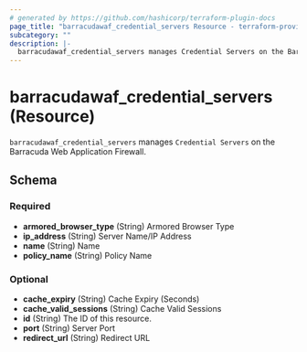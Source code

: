 ```yaml
---
# generated by https://github.com/hashicorp/terraform-plugin-docs
page_title: "barracudawaf_credential_servers Resource - terraform-provider-barracudawaf"
subcategory: ""
description: |-
  barracudawaf_credential_servers manages Credential Servers on the Barracuda Web Application Firewall.
---
```


# barracudawaf_credential_servers (Resource)

`barracudawaf_credential_servers` manages `Credential Servers` on the Barracuda Web Application Firewall.



<!-- schema generated by tfplugindocs -->
## Schema

### Required

- **armored_browser_type** (String) Armored Browser Type
- **ip_address** (String) Server Name/IP Address
- **name** (String) Name
- **policy_name** (String) Policy Name

### Optional

- **cache_expiry** (String) Cache Expiry (Seconds)
- **cache_valid_sessions** (String) Cache Valid Sessions
- **id** (String) The ID of this resource.
- **port** (String) Server Port
- **redirect_url** (String) Redirect URL


